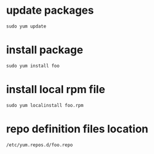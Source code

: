 # update packages

`sudo yum update`

# install package

`sudo yum install foo`

# install local rpm file

`sudo yum localinstall foo.rpm`

# repo definition files location

`/etc/yum.repos.d/foo.repo`
